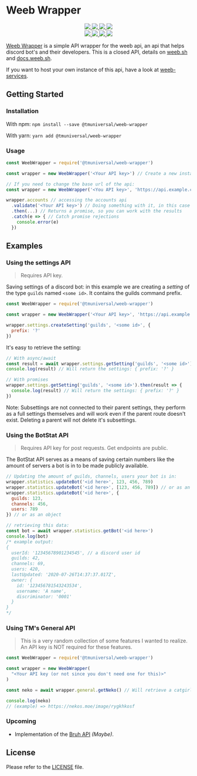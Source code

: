 # Weeb Wrapper

<div>
  <p align="center">
    <a href="https://github.com/TMUniversal/weeb-wrapper/blob/master/package.json#L3">
      <img src="https://img.shields.io/github/package-json/v/TMUniversal/weeb-wrapper?style=flat" />
    </a>
    <a href="https://github.com/TMUniversal/weeb-wrapper/actions">
      <img src="https://github.com/TMUniversal/weeb-wrapper/workflows/Build/badge.svg" />
    </a>
    <a href="https://tmuniversal.eu/redirect/patreon">
      <img src="https://img.shields.io/badge/Patreon-support_me-fa6956.svg?style=flat&logo=patreon" />
    </a>
    <a href="https://www.npmjs.com/package/@tmuniversal/weeb-wrapper">
      <img src="https://img.shields.io/npm/dt/@tmuniversal/weeb-wrapper" />
    </a>
    <br />
    <a href="https://bundlephobia.com/result?p=@tmuniversal/weeb-wrapper">
      <img src="https://img.shields.io/bundlephobia/min/@tmuniversal/weeb-wrapper?label=packge%20size" />
    </a>
    <a href="https://github.com/TMUniversal/weeb-wrapper/issues">
      <img src="https://img.shields.io/github/issues/TMUniversal/weeb-wrapper.svg?style=flat">
    </a>
    <a href="https://github.com/TMUniversal/weeb-wrapper/graphs/contributors">
      <img src="https://img.shields.io/github/contributors/TMUniversal/weeb-wrapper.svg?style=flat">
    </a>
    <a href="https://github.com/TMUniversal/weeb-wrapper/blob/stable/LICENSE.md">
      <img src="https://img.shields.io/github/license/TMUniversal/weeb-wrapper.svg?style=flat">
    </a>
  </p>
</div>

[Weeb Wrapper] is a simple API wrapper for the weeb api, an api that helps discord bot's and their developers. This is a closed API, details on [weeb.sh](https://weeb.sh) and [docs.weeb.sh](https://docs.weeb.sh).

If you want to host your own instance of this api, have a look at [weeb-services].

## Getting Started

### Installation

With npm: `npm install --save @tmuniversal/weeb-wrapper`

With yarn: `yarn add @tmuniversal/weeb-wrapper`

### Usage

```js
const WeebWrapper = require('@tmuniversal/weeb-wrapper')

const wrapper = new WeebWrapper('<Your API key>') // Create a new instance of the API wrapper

// If you need to change the base url of the api:
const wrapper = new WeebWrapper('<You API key>', 'https://api.example.com')

wrapper.accounts // accessing the accounts api
  .validate('<Your API key>') // Doing something with it, in this case validating your API key
  .then(...) // Returns a promise, so you can work with the results
  .catch(e => { // Catch promise rejections
    console.error(e)
  })
```

## Examples

### Using the settings API

> Requires API key.

Saving settings of a discord bot: in this example we are creating a _setting_ of the type `guilds` named `<some id>`. It contains the guilds command prefix.

```js
const WeebWrapper = require('@tmuniversal/weeb-wrapper')

const wrapper = new WeebWrapper('<Your API key>', 'https://api.example.com') // Create a new instance of the API wrapper

wrapper.settings.createSetting('guilds', '<some id>', {
  prefix: '?'
})
```

It's easy to retrieve the setting:

```js
// With async/await
const result = await wrapper.settings.getSetting('guilds', '<some id>')
console.log(result) // Will return the settings: { prefix: '?' }

// With promises
wrapper.settings.getSetting('guilds', '<some id>').then(result => {
  console.log(result) // Will return the settings: { prefix: '?' }
})
```

Note: Subsettings are not connected to their parent settings, they perform as a full settings themselves and will work even if the parent route doesn't exist. Deleting a parent will not delete it's subsettings.

### Using the BotStat API

> Requires API key for post requests. Get endpoints are public.

The BotStat API serves as a means of saving certain numbers like the amount of servers a bot is in to be made publicly available.

```js
// Updating the amount of guilds, channels, users your bot is in:
wrapper.statistics.updateBot('<id here>', 123, 456, 789)
wrapper.statistics.updateBot('<id here>', [123, 456, 789]) // or as an array
wrapper.statistics.updateBot('<id here>', {
  guilds: 123,
  channels: 456,
  users: 789
}) // or as an object

// retrieving this data:
const bot = await wrapper.statistics.getBot('<id here>')
console.log(bot)
/* example output:
{
  userId: '12345678901234545', // a discord user id
  guilds: 42,
  channels: 69,
  users: 420,
  lastUpdated: '2020-07-26T14:37:37.017Z',
  owner: {
    id: '123456781543243534',
    username: 'A name',
    discriminator: '0001'
  }
}
*/
```

### Using TM's General API

> This is a very random collection of some features I wanted to realize.
> An API key is NOT required for these features.

```js
const WeebWrapper = require('@tmuniversal/weeb-wrapper')

const wrapper = new WeebWrapper(
  "<Your API key (or not since you don't need one for this)>"
)

const neko = await wrapper.general.getNeko() // Will retrieve a catgirl image url.

console.log(neko)
// (example) => https://nekos.moe/image/rygkhkosf
```

### Upcoming

- Implementation of the [Bruh API](https://bruhapi.xyz/) _(Maybe)_.

## License

Please refer to the [LICENSE](LICENSE.md) file.

[weeb wrapper]: https://github.com/TMUniversal/weeb-wrapper
[weeb-services]: https://github.com/weeb-services
